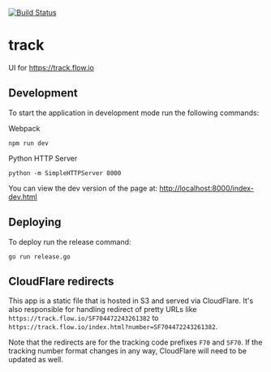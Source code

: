 [![Build Status](https://travis-ci.com/flowcommerce/track.svg?token=8bzVqzHy6JVEQr9mN9hx&branch=master)](https://travis-ci.com/flowcommerce/track)

# track

UI for https://track.flow.io

## Development

To start the application in development mode run the following commands:

Webpack
```
npm run dev
```

Python HTTP Server
```
python -m SimpleHTTPServer 8000
```

You can view the dev version of the page at: [http://localhost:8000/index-dev.html](http://localhost:8000/index-dev.html)

## Deploying

To deploy run the release command:

```
go run release.go
```

## CloudFlare redirects

This app is a static file that is hosted in S3 and served via CloudFlare. It's also responsible for handling redirect of pretty URLs like `https://track.flow.io/SF704472243261382` to `https://track.flow.io/index.html?number=SF704472243261382`.

Note that the redirects are for the tracking code prefixes `F70` and `SF70`. If the tracking number format changes in any way, CloudFlare will need to be updated as well.
